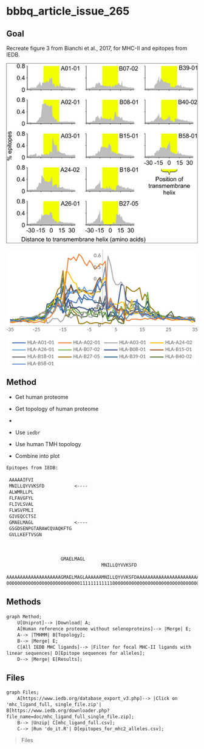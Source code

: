 # bbbq_article_issue_265

## Goal

Recreate figure 3 from Bianchi et al., 2017,
for MHC-II and epitopes from IEDB.

![](bianchi_et_2018_fig_3_published.png)

![](bianchi_et_2018_fig_3_raw.png)

## Method

 * Get human proteome
 * Get topology of human proteome
 * 

 * Use `iedbr`
 * Use human TMH topology
 * Combine into plot

```
Epitopes from IEDB:

 AAAAAIFVI              
 MNILLQYVVKSFD           <----
 ALWMRLLPL              
 FLFAVGFYL              
 FLIVLSVAL              
 FLWSVFMLI              
 GIVEQCCTSI             
 GMAELMAGL               <----
 GSGDSENPGTARAWCQVAQKFTG
 GVLLKEFTVSGN         



                    GMAELMAGL
                                   MNILLQYVVKSFD

AAAAAAAAAAAAAAAAAAAAGMAELMAGLAAAAAAMNILLQYVVKSFDAAAAAAAAAAAAAAAAAAAAAAAAAAAAAAAAAAA
00000000000000000000000000011111111111100000000000000000000000000000000000000000000
```


## Methods

```mermaid
graph Method;
    U[Uniprot]--> |Download| A;
    A[Human reference proteome without selenoproteins]--> |Merge| E;
    A--> |TMHMM| B[Topology];
    B--> |Merge| E;
    C[All IEDB MHC ligands]--> |Filter for focal MHC-II ligands with linear sequences| D[Epitope sequences for alleles];
    D--> |Merge| E[Results];
```

## Files

```mermaid
graph Files;
    A[https://www.iedb.org/database_export_v3.php]--> |Click on 'mhc_ligand_full, single_file.zip'| B[https://www.iedb.org/downloader.php?file_name=doc/mhc_ligand_full_single_file.zip];
    B--> |Unzip| C[mhc_ligand_full.csv];
    C--> |Run 'do_it.R'| D[epitopes_for_mhc2_alleles.csv];
```

> Files

